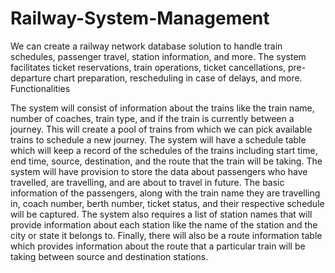 # Railway-System-Management
We can create a railway network database solution to handle train schedules, passenger travel, station information, and more. The system facilitates ticket reservations, train operations, ticket cancellations, pre-departure chart preparation, rescheduling in case of delays, and more.
Functionalities

The system will consist of information about the trains like the train name, number of coaches, train type, and if the train is currently between a journey. This will create a pool of trains from which we can pick available trains to schedule a new journey.
The system will have a schedule table which will keep a record of the schedules of the trains including start time, end time, source, destination, and the route that the train will be taking.
The system will have provision to store the data about passengers who have travelled, are travelling, and are about to travel in future. The basic information of the passengers, along with the train name they are travelling in, coach number, berth number, ticket status, and their respective schedule will be captured.
The system also requires a list of station names that will provide information about each station like the name of the station and the city or state it belongs to.
Finally, there will also be a route information table which provides information about the route that a particular train will be taking between source and destination stations.
